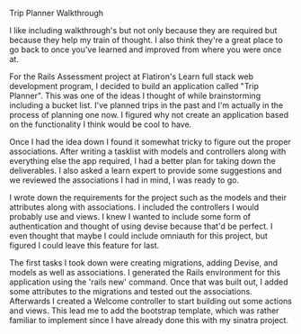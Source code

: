 Trip Planner Walkthrough

I like including walkthrough's but not only because they are required but because they help my train of thought. I also think they're a great place to go back to once you've learned and improved from where you were once at.

For the Rails Assessment project at Flatiron's Learn full stack web development program, I decided to build an application called "Trip Planner". This was one of the ideas I thought of while brainstorming including a bucket list. I've planned trips in the past and I'm actually in the process of planning one now. I figured why not create an application based on the functionality I think would be cool to have.

Once I had the idea down I found it somewhat tricky to figure out the proper associations. After writing a tasklist with models and controllers along with everything else the app required, I had a better plan for taking down the deliverables. I also asked a learn expert to provide some suggestions and we reviewed the associations I had in mind, I was ready to go.

I wrote down the requirements for the project such as the models and their attributes along with associations. I included the controllers I would probably use and views. I knew I wanted to include some form of authentication and thought of using devise because that'd be perfect. I even thought that maybe I could include omniauth for this project, but figured I could leave this feature for last. 

The first tasks I took down were creating migrations, adding Devise, and models as well as associations. I generated the Rails environment for this application using the 'rails new' command. Once that was built out, I added some attributes to the migrations and tested out the associations. Afterwards I created a Welcome controller to start building out some actions and views. This lead me to add the bootstrap template, which was rather familiar to implement since I have already done this with my sinatra project.

